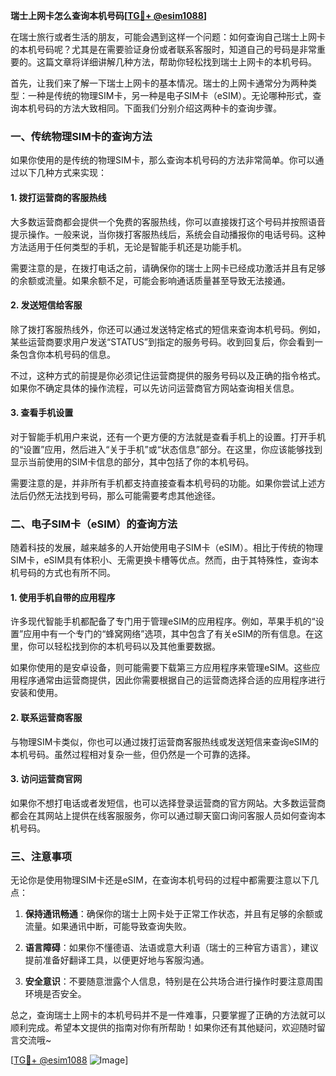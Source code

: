 **瑞士上网卡怎么查询本机号码[[TG💪+ @esim1088](https://t.me/s/esim1088)]**

在瑞士旅行或者生活的朋友，可能会遇到这样一个问题：如何查询自己瑞士上网卡的本机号码呢？尤其是在需要验证身份或者联系客服时，知道自己的号码是非常重要的。这篇文章将详细讲解几种方法，帮助你轻松找到瑞士上网卡的本机号码。

首先，让我们来了解一下瑞士上网卡的基本情况。瑞士的上网卡通常分为两种类型：一种是传统的物理SIM卡，另一种是电子SIM卡（eSIM）。无论哪种形式，查询本机号码的方法大致相同。下面我们分别介绍这两种卡的查询步骤。

### 一、传统物理SIM卡的查询方法

如果你使用的是传统的物理SIM卡，那么查询本机号码的方法非常简单。你可以通过以下几种方式来实现：

#### 1. 拨打运营商的客服热线
大多数运营商都会提供一个免费的客服热线，你可以直接拨打这个号码并按照语音提示操作。一般来说，当你拨打客服热线后，系统会自动播报你的电话号码。这种方法适用于任何类型的手机，无论是智能手机还是功能手机。

需要注意的是，在拨打电话之前，请确保你的瑞士上网卡已经成功激活并且有足够的余额或流量。如果余额不足，可能会影响通话质量甚至导致无法接通。

#### 2. 发送短信给客服
除了拨打客服热线外，你还可以通过发送特定格式的短信来查询本机号码。例如，某些运营商要求用户发送“STATUS”到指定的服务号码。收到回复后，你会看到一条包含你本机号码的信息。

不过，这种方式的前提是你必须记住运营商提供的服务号码以及正确的指令格式。如果你不确定具体的操作流程，可以先访问运营商官方网站查询相关信息。

#### 3. 查看手机设置
对于智能手机用户来说，还有一个更方便的方法就是查看手机上的设置。打开手机的“设置”应用，然后进入“关于手机”或“状态信息”部分。在这里，你应该能够找到显示当前使用的SIM卡信息的部分，其中包括了你的本机号码。

需要注意的是，并非所有手机都支持直接查看本机号码的功能。如果你尝试上述方法后仍然无法找到号码，那么可能需要考虑其他途径。

### 二、电子SIM卡（eSIM）的查询方法

随着科技的发展，越来越多的人开始使用电子SIM卡（eSIM）。相比于传统的物理SIM卡，eSIM具有体积小、无需更换卡槽等优点。然而，由于其特殊性，查询本机号码的方式也有所不同。

#### 1. 使用手机自带的应用程序
许多现代智能手机都配备了专门用于管理eSIM的应用程序。例如，苹果手机的“设置”应用中有一个专门的“蜂窝网络”选项，其中包含了有关eSIM的所有信息。在这里，你可以轻松找到你的本机号码以及其他重要数据。

如果你使用的是安卓设备，则可能需要下载第三方应用程序来管理eSIM。这些应用程序通常由运营商提供，因此你需要根据自己的运营商选择合适的应用程序进行安装和使用。

#### 2. 联系运营商客服
与物理SIM卡类似，你也可以通过拨打运营商客服热线或发送短信来查询eSIM的本机号码。虽然过程相对复杂一些，但仍然是一个可靠的选择。

#### 3. 访问运营商官网
如果你不想打电话或者发短信，也可以选择登录运营商的官方网站。大多数运营商都会在其网站上提供在线客服服务，你可以通过聊天窗口询问客服人员如何查询本机号码。

### 三、注意事项

无论你是使用物理SIM卡还是eSIM，在查询本机号码的过程中都需要注意以下几点：

1. **保持通讯畅通**：确保你的瑞士上网卡处于正常工作状态，并且有足够的余额或流量。如果通讯中断，可能导致查询失败。
   
2. **语言障碍**：如果你不懂德语、法语或意大利语（瑞士的三种官方语言），建议提前准备好翻译工具，以便更好地与客服沟通。

3. **安全意识**：不要随意泄露个人信息，特别是在公共场合进行操作时要注意周围环境是否安全。

总之，查询瑞士上网卡的本机号码并不是一件难事，只要掌握了正确的方法就可以顺利完成。希望本文提供的指南对你有所帮助！如果你还有其他疑问，欢迎随时留言交流哦~

[[TG💪+ @esim1088](https://t.me/s/esim1088) ![Image](https://i.postimg.cc/4NQfJmqS/Snipaste-2025-05-13-00-14-12.png)]